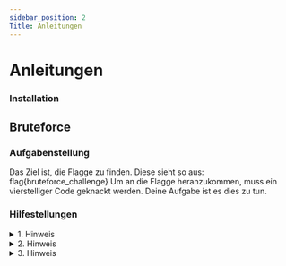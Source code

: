 ```yaml
---
sidebar_position: 2
Title: Anleitungen
---
```

# Anleitungen

### Installation


## Bruteforce

### Aufgabenstellung

Das Ziel ist, die Flagge zu finden. Diese sieht so aus: flag{bruteforce_challenge}
Um an die Flagge heranzukommen, muss ein vierstelliger Code geknackt werden. Deine Aufgabe ist es dies zu tun.

### Hilfestellungen

<details><summary>1. Hinweis</summary>
<p>
Schau auf den Namen dieser Aufgabenstellung. Was ist der Titel? Google was es bedeutet. 
</p>
</details>

<details><summary>2. Hinweis</summary>
<p>
Am schnellsten geht es ein Programm oder Script zu schreiben, welches die Arbeit vom Codeknacken für dich übernimmt. 
</p>
</details>

<details><summary>3. Hinweis</summary>
<p>

</p>
</details>
